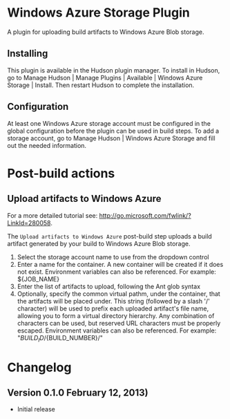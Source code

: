 Windows Azure Storage Plugin
============================

A plugin for uploading build artifacts to Windows Azure Blob storage.

Installing
----------

This plugin is available in the Hudson plugin manager. 
To install in Hudson, go to Manage Hudson | Manage Plugins | Available | Windows Azure Storage | Install. 
Then restart Hudson to complete the installation.

Configuration
-------------

At least one Windows Azure storage account must be configured in the global configuration before the plugin can be used in build steps. To add a storage account, go to Manage Hudson | Windows Azure Storage and fill out the needed information. 



Post-build actions
==================

Upload artifacts to Windows Azure
---------------------------------

For a more detailed tutorial see: http://go.microsoft.com/fwlink/?LinkId=280058.

The `Upload artifacts to Windows Azure` post-build step uploads a build artifact generated by your build to Windows Azure Blob storage.

1. Select the storage account name to use from the dropdown control
2. Enter a name for the container. A new container will be created if it does not exist. Environment variables can also be referenced. For example: ${JOB_NAME} 
3. Enter the list of artifacts to upload, following the Ant glob syntax
4. Optionally, specify the common virtual pathm, under the container, that  the artifacts will be placed under. This string (followed by a slash '/' character) will be used to prefix each uploaded artifact's file name, allowing you to form a virtual directory hierarchy. Any combination of characters can be used, but reserved URL characters must be properly escaped. Environment variables can also be referenced. For example: "${BUILD_ID}/${BUILD_NUMBER}/"


Changelog
=========

Version 0.1.0 February 12, 2013)
--------------------------------
 - Initial release
